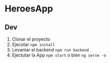 
# HeroesApp

## Dev

1. Clonar el proyecto
2. Ejecutar ```npm install```
3. Levantar el backend ```npm run backend```
4. Ejectutar la App ```npm start``` o bien ```ng serve -o```